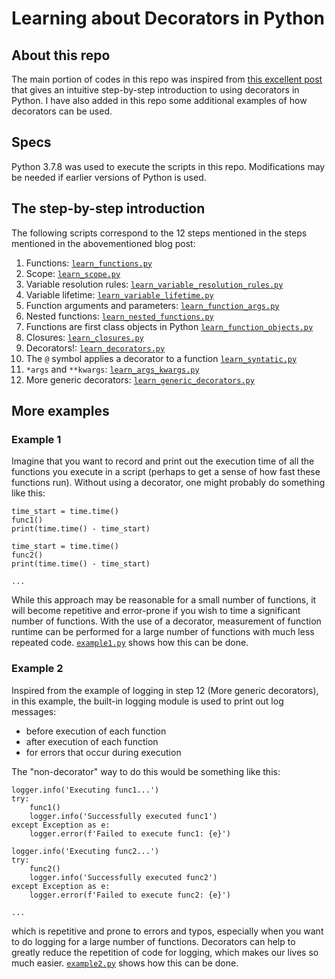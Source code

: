 # Learning about Decorators in Python

## About this repo
The main portion of codes in this repo was inspired from
[this excellent post](http://simeonfranklin.com/blog/2012/jul/1/python-decorators-in-12-steps/)
that gives an intuitive step-by-step introduction to using decorators in Python.
I have also added in this repo some additional examples of how decorators can be
used.

## Specs
Python 3.7.8 was used to execute the scripts in this repo. Modifications may be
needed if earlier versions of Python is used.

## The step-by-step introduction
The following scripts correspond to the 12 steps mentioned in the steps
mentioned in the abovementioned blog post:
1. Functions: [`learn_functions.py`](learn_functions.py)
2. Scope: [`learn_scope.py`](learn_scope.py)
3. Variable resolution rules:
[`learn_variable_resolution_rules.py`](learn_variable_resolution_rules.py)
4. Variable lifetime:
[`learn_variable_lifetime.py`](learn_variable_lifetime.py)
5. Function arguments and parameters:
[`learn_function_args.py`](learn_function_args.py)
6. Nested functions: [`learn_nested_functions.py`](learn_nested_functions.py)
7. Functions are first class objects in Python
[`learn_function_objects.py`](learn_function_objects.py)
8. Closures: [`learn_closures.py`](learn_closures.py)
9. Decorators!: [`learn_decorators.py`](learn_decorators.py)
10. The `@` symbol applies a decorator to a function
[`learn_syntatic.py`](learn_syntatic.py)
11. `*args` and `**kwargs`: [`learn_args_kwargs.py`](learn_args_kwargs.py)
12. More generic decorators:
[`learn_generic_decorators.py`](learn_generic_decorators.py)

## More examples

### Example 1
Imagine that you want to record and print out the execution time of all the
functions you execute in a script (perhaps to get a sense of how fast these
functions run). Without using a decorator, one might probably do something like
this:
```
time_start = time.time()
func1()
print(time.time() - time_start)

time_start = time.time()
func2()
print(time.time() - time_start)

...
```
While this approach may be reasonable for a small number of functions, it will
become repetitive and error-prone if you wish to time a significant number of
functions. With the use of a decorator, measurement of function runtime can be
performed for a large number of functions with much less repeated code.
[`example1.py`](example1.py) shows how this can be done.

### Example 2
Inspired from the example of logging in step 12 (More generic decorators), in
this example, the built-in logging module is used to print out log messages:
- before execution of each function
- after execution of each function
- for errors that occur during execution

The "non-decorator" way to do this would be something like this:
```
logger.info('Executing func1...')
try:
    func1()
    logger.info('Successfully executed func1')
except Exception as e:
    logger.error(f'Failed to execute func1: {e}')

logger.info('Executing func2...')
try:
    func2()
    logger.info('Successfully executed func2')
except Exception as e:
    logger.error(f'Failed to execute func2: {e}')

...
```
which is repetitive and prone to errors and typos, especially when you want to
do logging for a large number of functions. Decorators can help to greatly
reduce the repetition of code for logging, which makes our lives so much easier.
[`example2.py`](example2.py) shows how this can be done.